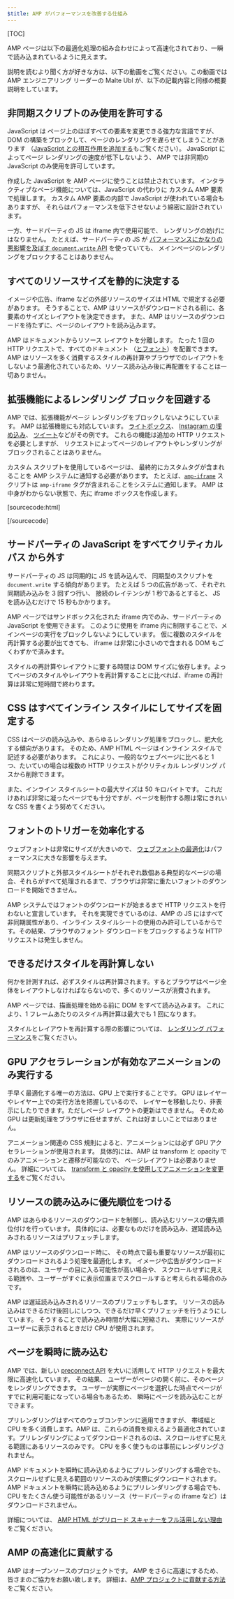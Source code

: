 ```yaml
---
$title: AMP がパフォーマンスを改善する仕組み
---
```

[TOC]

AMP ページは以下の最適化処理の組み合わせによって高速化されており、一瞬で読み込まれているように見えます。

説明を読むより聞く方が好きな方は、以下の動画をご覧ください。この動画では AMP エンジニアリング リーダーの Malte Ubl が、以下の記載内容と同様の概要説明をしています。

<amp-youtube
    data-videoid="9Cfxm7cikMY"
    layout="responsive"
    width="480" height="270">
</amp-youtube>

## 非同期スクリプトのみ使用を許可する

JavaScript は
ページ上のほぼすべての要素を変更できる強力な言語ですが、
DOM の構築をブロックして、ページのレンダリングを遅らせてしまうことがあります
（[JavaScript との相互作用を追加する](https://developers.google.com/web/fundamentals/performance/critical-rendering-path/adding-interactivity-with-javascript)もご覧ください）。
JavaScript によってページ レンダリングの速度が低下しないよう、
AMP では非同期の JavaScript のみ使用を許可しています。

作成した JavaScript を AMP ページに使うことは禁止されています。
インタラクティブなページ機能については、JavaScript の代わりに
カスタム AMP 要素で処理します。
カスタム AMP 要素の内部で JavaScript が使われている場合もありますが、
それらはパフォーマンスを低下させないよう綿密に設計されています。

一方、サードパーティの JS は iframe 内で使用可能で、
レンダリングの妨げにはなりません。
たとえば、サードパーティの JS が
[パフォーマンスにかなりの悪影響を及ぼす `document.write` API](http://www.stevesouders.com/blog/2012/04/10/dont-docwrite-scripts/) を使っていても、
メインページのレンダリングをブロックすることはありません。

## すべてのリソースサイズを静的に決定する

イメージや広告、iframe などの外部リソースのサイズは HTML で規定する必要があります。
そうすることで、AMP はリソースがダウンロードされる前に、各要素のサイズとレイアウトを決定できます。
また、AMP はリソースのダウンロードを待たずに、ページのレイアウトを読み込みます。

AMP はドキュメントからリソース レイアウトを分離します。
たった 1 回の HTTP リクエストで、すべてのドキュメント
（[とフォント](#font-triggering-must-be-efficient)）を配置できます。
AMP はリソースを多く消費するスタイルの再計算やブラウザでのレイアウトをしないよう最適化されているため、リソース読み込み後に再配置をすることは一切ありません。


## 拡張機能によるレンダリング ブロックを回避する

AMP では、拡張機能がページ レンダリングをブロックしないようにしています。
AMP は拡張機能にも対応しています。
[ライトボックス](/docs/reference/extended/amp-lightbox.html)、
[Instagram の埋め込み](/docs/reference/extended/amp-instagram.html)、
[ツイート](/docs/reference/extended/amp-twitter.html)などがその例です。
これらの機能は追加の HTTP リクエストを必要としますが、
リクエストによってページのレイアウトやレンダリングがブロックされることはありません。

カスタム スクリプトを使用しているページは、
最終的にカスタムタグが含まれることを AMP システムに通知する必要があります。
たとえば、[`amp-iframe`](/docs/reference/extended/amp-iframe.html) スクリプトは
`amp-iframe` タグが含まれることをシステムに通知します。
AMP は中身がわからない状態で、先に iframe ボックスを作成します。

[sourcecode:html]
<script async custom-element="amp-iframe" src="https://cdn.ampproject.org/v0/amp-youtube-0.1.js"></script>
[/sourcecode]

## サードパーティの JavaScript をすべてクリティカル パス から外す

サードパーティの JS は同期的に JS を読み込んで、
同期型のスクリプトを `document.write` する傾向があります。
たとえば 5 つの広告があって、それぞれ同期読み込みを 3 回ずつ行い、
接続のレイテンシが 1 秒であるとすると、
JS を読み込むだけで 15 秒もかかります。

AMP ページではサンドボックス化された iframe 内でのみ、サードパーティの JavaScript を使用できます。
このように使用を iframe 内に制限することで、メインページの実行をブロックしないようにしています。
仮に複数のスタイルを再計算する必要が出てきても、
iframe は非常に小さいので含まれる DOM もごくわずかで済みます。

スタイルの再計算やレイアウトに要する時間は DOM サイズに依存します。よってページのスタイルやレイアウトを再計算することに比べれば、iframe の再計算は非常に短時間で終わります。



## CSS はすべてインライン スタイルにしてサイズを固定する

CSS はページの読み込みや、あらゆるレンダリング処理をブロックし、肥大化する傾向があります。
そのため、AMP HTML ページはインライン スタイルで記述する必要があります。
これにより、一般的なウェブページに比べると 1 つ、たいていの場合は複数の HTTP リクエストがクリティカル レンダリング パスから削除できます。


また、インライン スタイルシートの最大サイズは 50 キロバイトです。
これだけあれば非常に凝ったページでも十分ですが、ページを制作する際は常にきれいな CSS を書くよう努めてください。


## フォントのトリガーを効率化する

ウェブフォントは非常にサイズが大きいので、 [ウェブフォントの最適化](https://developers.google.com/web/fundamentals/performance/optimizing-content-efficiency/webfont-optimization)はパフォーマンスに大きな影響を与えます。


同期スクリプトと外部スタイルシートがそれぞれ数個ある典型的なページの場合、それらがすべて処理されるまで、ブラウザは非常に重たいフォントのダウンロードを開始できません。


AMP システムではフォントのダウンロードが始まるまで HTTP リクエストを行わないと宣言しています。
それを実現できているのは、AMP の JS にはすべて非同期属性があり、インライン スタイルシートの使用のみ許可しているからです。その結果、ブラウザのフォント ダウンロードをブロックするような HTTP リクエストは発生しません。



## できるだけスタイルを再計算しない

何かを計測すれば、必ずスタイルは再計算されます。するとブラウザはページ全体をレイアウトしなければならないので、多くのリソースが消費されます。

AMP ページでは、描画処理を始める前に DOM をすべて読み込みます。
これにより、1 フレームあたりのスタイル再計算は最大でも 1 回になります。

スタイルとレイアウトを再計算する際の影響については、
[レンダリング パフォーマンス](https://developers.google.com/web/fundamentals/performance/rendering/)をご覧ください。

## GPU アクセラレーションが有効なアニメーションのみ実行する

手早く最適化する唯一の方法は、GPU 上で実行することです。
GPU はレイヤーやレイヤー上での実行方法を把握しているので、
レイヤーを移動したり、非表示にしたりできます。ただしページ レイアウトの更新はできません。
そのため GPU は更新処理をブラウザに任せますが、これは好ましいことではありません。

アニメーション関連の CSS 規則によると、アニメーションには必ず GPU アクセラレーションが使用されます。
具体的には、AMP は transform と opacity でのみアニメーションと遷移が可能なので、
ページレイアウトは必要ありません。
詳細については、
[transform と opacity を使用してアニメーションを変更する](https://developers.google.com/web/fundamentals/performance/rendering/stick-to-compositor-only-properties-and-manage-layer-count)をご覧ください。

## リソースの読み込みに優先順位をつける

AMP はあらゆるリソースのダウンロードを制御し、読み込むリソースの優先順位付けを行っています。
具体的には、必要なものだけを読み込み、遅延読み込みされるリソースはプリフェッチします。

AMP はリソースのダウンロード時に、
その時点で最も重要なリソースが最初にダウンロードされるよう処理を最適化します。
イメージや広告がダウンロードされるのは、ユーザーの目に入る可能性が高い場合や、
スクロールせずに見える範囲や、ユーザーがすぐに表示位置までスクロールすると考えられる場合のみです。

AMP は遅延読み込みされるリソースのプリフェッチもします。
リソースの読み込みはできるだけ後回しにしつつ、できるだけ早くプリフェッチを行うようにしています。
そうすることで読み込み時間が大幅に短縮され、
実際にリソースがユーザーに表示されるときだけ CPU が使用されます。

## ページを瞬時に読み込む

AMP では、新しい [preconnect API](http://www.w3.org/TR/resource-hints/#dfn-preconnect) を大いに活用して
HTTP リクエストを最大限に高速化しています。
その結果、
ユーザーがページの開く前に、そのページをレンダリングできます。
ユーザーが実際にページを選択した時点でページがすでに利用可能になっている場合もあるため、
瞬時にページを読み込むことができます。

プリレンダリングはすべてのウェブコンテンツに適用できますが、
帯域幅と CPU を多く消費します。AMP は、これらの消費を抑えるよう最適化されています。プリレンダリングによってダウンロードされるのは、スクロールせずに見える範囲にあるリソースのみです。
CPU を多く使うものは事前にレンダリングされません。

AMP ドキュメントを瞬時に読み込めるようにプリレンダリングする場合でも、
スクロールせずに見える範囲のリソースのみが実際にダウンロードされます。
AMP ドキュメントを瞬時に読み込めるようにプリレンダリングする場合でも、
CPU をたくさん使う可能性があるリソース（サードパーティの iframe など）はダウンロードされません。

詳細については、
[AMP HTML がプリロード スキャナーをフル活用しない理由](https://medium.com/@cramforce/why-amp-html-does-not-take-full-advantage-of-the-preload-scanner-7e7f788aa94e)をご覧ください。

## AMP の高速化に貢献する
AMP はオープンソースのプロジェクトです。
AMP をさらに高速にするため、皆さまのご協力をお願い致します。
詳細は、[AMP プロジェクトに貢献する方法](/docs/support/contribute.html)をご覧ください。
